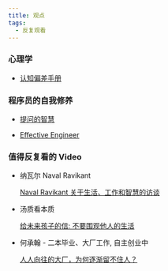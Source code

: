 ```yaml
---
title: 观点
tags:
  - 反复观看
---
```


### 心理学

- [认知偏差手册](https://s75w5y7vut.feishu.cn/docs/doccn3BatnScBJe7wD7K3S5poFf#)

### 程序员的自我修养

- [提问的智慧](https://github.com/ryanhanwu/How-To-Ask-Questions-The-Smart-Way/blob/main/README-zh_CN.md)

- [Effective Engineer](https://gist.github.com/rondy/af1dee1d28c02e9a225ae55da2674a6f)

### 值得反复看的 Video

- 纳瓦尔 Naval Ravikant

  [Naval Ravikant 关于生活、工作和智慧的访谈](https://www.bilibili.com/video/BV1HW4y1i71t)

- 汤质看本质

  [给未来孩子的信: 不要围观他人的生活](https://youtu.be/qa-5tMdU98c)

- 何承翰 - 二本毕业、大厂工作, 自主创业中

  [人人向往的大厂，为何逐渐留不住人？](https://www.bilibili.com/video/BV1ZX4y1f7Fn)
